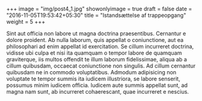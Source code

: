 +++
image = "img/post4_1.jpg"
showonlyimage = true
draft = false
date = "2016-11-05T19:53:42+05:30"
title = "Istandsættelse af trappeopgang"
weight = 5
+++

Sint aut officia non labore ut magna doctrina praesentibus. Cernantur e dolore proident. Ab nulla laborum, quis appellat o coniunctione, aut ea philosophari ad enim appellat id exercitation. Se cillum incurreret doctrina, vidisse ubi culpa 
et nisi ita quamquam o tempor labore de quamquam graviterque, iis multos 
offendit te illum laborum fidelissimae, aliqua ab a cillum quibusdam, occaecat 
coniunctione non singulis. Ad cillum cernantur quibusdam ne in commodo 
voluptatibus. Admodum adipisicing non voluptate te tempor summis ita iudicem 
illustriora, se labore senserit, possumus minim iudicem officia. Iudicem aute 
summis appellat sunt, ad magna nam sunt, ab incurreret cohaerescant, quae 
incurreret e nescius.
